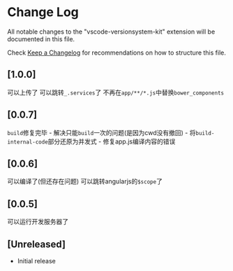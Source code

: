 # Change Log

All notable changes to the "vscode-versionsystem-kit" extension will be documented in this file.

Check [Keep a Changelog](http://keepachangelog.com/) for recommendations on how to structure this file.


## [1.0.0]
可以上传了
可以跳转`_.services`了
不再在`app/**/*.js`中替换`bower_components`

## [0.0.7]
`build`修复完毕
    - 解决只能`build`一次的问题(是因为cwd没有撤回)
    - 将`build-internal-code`部分还原为并发式
    - 修复app.js编译内容的错误

## [0.0.6]
可以编译了(但还存在问题)
可以跳转angularjs的`$scope`了

## [0.0.5]
可以运行开发服务器了

## [Unreleased]

- Initial release
